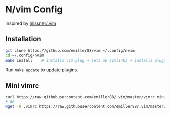 # N/vim Config

Inspired by [hlissner/.vim](https://github.com/hlissner/.vim)

## Installation

```bash
git clone https://github.com/emiller88/vim ~/.config/nvim
cd ~/.config/nvim
make install    # installs vim-plug + sets up symlinks + installs plugins
```

Run `make update` to update plugins.

## Mini vimrc

```sh
curl https://raw.githubusercontent.com/emiller88/.vim/master/vimrc.mini -o ~/.vimrc
# OR
wget -O .vimrc https://raw.githubusercontent.com/emiller88/.vim/master/vimrc.mini
```
